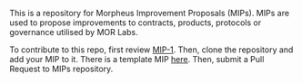 This is a repository for Morpheus Improvement Proposals (MIPs). MIPs are used to propose improvements to contracts, products, protocols or governance utilised by MOR Labs. 

To contribute to this repo, first review [MIP-1](https://github.com/Morlabs/MIPS/blob/main/MIP-1). Then, clone the repository and add your MIP to it. There is a template MIP [here](https://github.com/Morlabs/MIPS/blob/main/MIP_template.md). Then, submit a Pull Request to MIPs repository.
